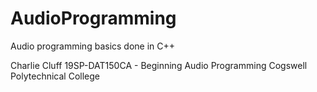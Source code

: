 # AudioProgramming

Audio programming basics done in C++

Charlie Cluff
19SP-DAT150CA - Beginning Audio Programming
Cogswell Polytechnical College

